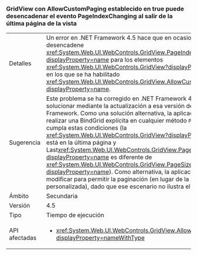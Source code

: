 ### <a name="gridviews-with-allowcustompaging-set-to-true-may-fire-the-pageindexchanging-event-when-leaving-the-final-page-of-the-view"></a>GridView con AllowCustomPaging establecido en true puede desencadenar el evento PageIndexChanging al salir de la última página de la vista

|   |   |
|---|---|
|Detalles|Un error en .NET Framework 4.5 hace que en ocasiones no se desencadene <xref:System.Web.UI.WebControls.GridView.PageIndexChanging?displayProperty=name> para los elementos <xref:System.Web.UI.WebControls.GridView?displayProperty=name> en los que se ha habilitado <xref:System.Web.UI.WebControls.GridView.AllowCustomPaging?displayProperty=name>.|
|Sugerencia|Este problema se ha corregido en .NET Framework 4.6 y se puede solucionar mediante la actualización a esa versión de .NET Framework. Como una solución alternativa, la aplicación puede realizar una BindGrid explícita en cualquier método <code>Page_Load</code> que cumpla estas condiciones (la <xref:System.Web.UI.WebControls.GridView?displayProperty=name> está en la última página y Last<xref:System.Web.UI.WebControls.GridView.PageSize?displayProperty=name> es diferente de <xref:System.Web.UI.WebControls.GridView.PageSize?displayProperty=name>). Como alternativa, la aplicación se puede modificar para permitir la paginación (en lugar de la paginación personalizada), dado que ese escenario no ilustra el problema.|
|Ámbito|Secundaria|
|Versión|4.5|
|Tipo|Tiempo de ejecución|
|API afectadas|<ul><li><xref:System.Web.UI.WebControls.GridView.AllowCustomPaging?displayProperty=nameWithType></li></ul>|

